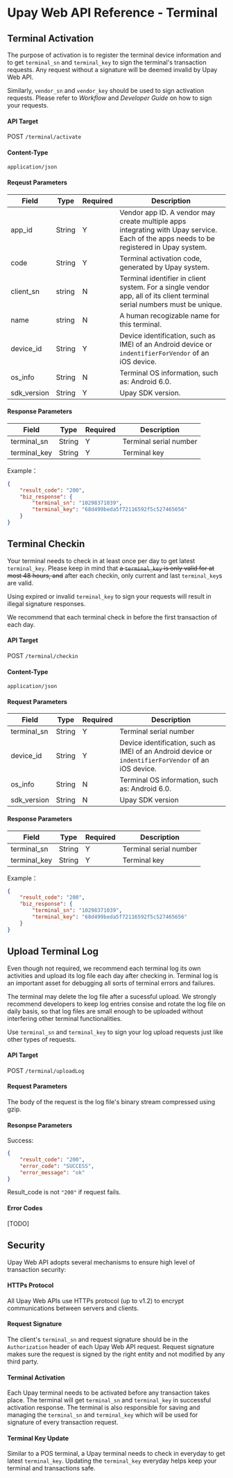 # Upay Web API Reference - Terminal

## Terminal Activation

The purpose of activation is to register the terminal device information and to get `terminal_sn` and `terminal_key` to sign the terminal's transaction requests. Any request without a signature will be deemed invalid by Upay Web API.

Similarly, `vendor_sn` and `vendor_key` should be used to sign activation requests. Please refer to *Workflow* and *Developer Guide* on how to sign your requests.

#### API Target

POST `/terminal/activate`

#### Content-Type

`application/json`

#### Reqeust Parameters

Field | Type | Required | Description
------ | ----- | -----| -----
app_id | String | Y | Vendor app ID. A vendor may create multiple apps integrating with Upay service. Each of the apps needs to be registered in Upay system.
code | String | Y | Terminal activation code, generated by Upay system.
client_sn | string | N | Terminal identifier in client system. For a single vendor app, all of its client terminal serial numbers must be unique.
name | string | N | A human recogizable name for this terminal.
device_id | String | Y | Device identification, such as IMEI of an Android device or `indentifierForVendor` of an iOS device.
os_info | String | N | Terminal OS information, such as: Android 6.0.
sdk_version | String | Y | Upay SDK version.

#### Response Parameters

Field | Type | Required | Description
------ | ----- | -----| -----
terminal_sn | String | Y | Terminal serial number
terminal_key | String | Y | Terminal key

Example：

```json
{
    "result_code": "200",
    "biz_response": {
        "terminal_sn": "10298371039",
        "terminal_key": "68d499beda5f72116592f5c527465656"
    }
}
```

## Terminal Checkin

Your terminal needs to check in at least once per day to get latest `terminal_key`. Please keep in mind that ~~a `terminal_key` is only valid for at most 48 hours, and~~ after each checkin, only current and last `terminal_key`s are valid.

Using expired or invalid `terminal_key` to sign your requests will result in illegal signature responses.

We recommend that each terminal check in before the first transaction of each day.

#### API Target

POST `/terminal/checkin`

#### Content-Type

`application/json`

#### Request Parameters

Field | Type | Required | Description
------ | ----- | -----| -----
terminal_sn | String | Y | Terminal serial number
device_id | String | Y | Device identification, such as IMEI of an Android device or `indentifierForVendor` of an iOS device.
os_info | String | N | Terminal OS information, such as: Android 6.0.
sdk_version | String | N | Upay SDK version

#### Response Parameters

Field | Type | Required | Description
------ | ----- | -----| -----
terminal_sn | String | Y | Terminal serial number
terminal_key | String | Y | Terminal key

Example：

```json
{
    "result_code": "200",
    "biz_response": {
        "terminal_sn": "10298371039",
        "terminal_key": "68d499beda5f72116592f5c527465656"
    }
}
```

## Upload Terminal Log

Even though not required, we recommend each terminal log its own activities and upload its log file each day after checking in. Terminal log is an important asset for debugging all sorts of terminal errors and failures.

The terminal may delete the log file after a sucessful upload. We strongly recommend developers to keep log entries consise and rotate the log file on daily basis, so that log files are small enough to be uploaded without interfering other terminal functionalities.

Use `terminal_sn` and `terminal_key` to sign your log upload requests just like other types of requests.

#### API Target

POST `/terminal/uploadLog`

#### Request Parameters

The body of the request is the log file's binary stream compressed using gzip.

#### Resonpse Parameters

Success:

```json
{
    "result_code": "200",
    "error_code": "SUCCESS",
    "error_message": "ok"
}
```

Result_code is not `"200"` if request fails.

#### Error Codes

[TODO]

## Security

Upay Web API adopts several mechanisms to ensure high level of transaction security:

#### HTTPs Protocol

All Upay Web APIs use HTTPs protocol (up to v1.2) to encrypt communications between servers and clients.

#### Request Signature

The client's `terminal_sn` and request signature should be in the `Authorization` header of each Upay Web API request. Request signature makes sure the request is signed by the right entity and not modified by any third party.

#### Terminal Activation

Each Upay terminal needs to be activated before any transaction takes place. The terminal will get `terminal_sn` and `terminal_key` in successful activation response. The terminal is also responsible for saving and managing the `terminal_sn` and `terminal_key` which will be used for signature of every transaction request.

#### Terminal Key Update

Similar to a POS terminal, a Upay terminal needs to check in everyday to get latest `terminal_key`. Updating the `terminal_key` everyday helps keep your terminal and transactions safe.

